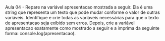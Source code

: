 Aula 04 - Repare na variável apresentacao mostrada a seguir. Ela é uma string que representa um texto que pode mudar conforme o valor de outras variáveis. Identifique e crie todas as variáveis necessárias para que o texto de apresentacao seja exibido sem erros. Depois, crie a variável apresentacao exatamente como mostrado a seguir e a imprima da seguinte forma: console.log(apresentacao).